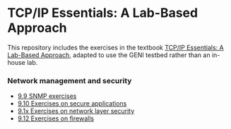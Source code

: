 # TCP/IP Essentials: A Lab-Based Approach

This repository includes the exercises in the textbook [TCP/IP Essentials: A Lab-Based Approach](https://www.amazon.com/TCP-IP-Essentials-Lab-Based-Approach/dp/052160124X), adapted to use the GENI testbed rather than an in-house lab.


### Network management and security

* [9.9 SNMP exercises](el5373-lab9-909.md)
* [9.10 Exercises on secure applications](el5373-lab9-910.md)
* [9.1x Exercises on network layer security](el5373-lab9-91x.md)
* [9.12 Exercises on firewalls](el5373-lab9-912.md)
